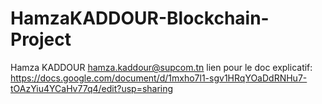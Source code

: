 # HamzaKADDOUR-Blockchain-Project
Hamza KADDOUR
hamza.kaddour@supcom.tn
lien pour le doc explicatif: https://docs.google.com/document/d/1mxho7l1-sgv1HRqYOaDdRNHu7-tOAzYiu4YCaHv77q4/edit?usp=sharing
